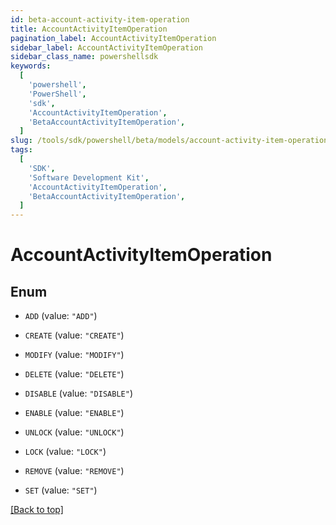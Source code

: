 ```yaml
---
id: beta-account-activity-item-operation
title: AccountActivityItemOperation
pagination_label: AccountActivityItemOperation
sidebar_label: AccountActivityItemOperation
sidebar_class_name: powershellsdk
keywords:
  [
    'powershell',
    'PowerShell',
    'sdk',
    'AccountActivityItemOperation',
    'BetaAccountActivityItemOperation',
  ]
slug: /tools/sdk/powershell/beta/models/account-activity-item-operation
tags:
  [
    'SDK',
    'Software Development Kit',
    'AccountActivityItemOperation',
    'BetaAccountActivityItemOperation',
  ]
---
```


# AccountActivityItemOperation

## Enum

- `ADD` (value: `"ADD"`)

- `CREATE` (value: `"CREATE"`)

- `MODIFY` (value: `"MODIFY"`)

- `DELETE` (value: `"DELETE"`)

- `DISABLE` (value: `"DISABLE"`)

- `ENABLE` (value: `"ENABLE"`)

- `UNLOCK` (value: `"UNLOCK"`)

- `LOCK` (value: `"LOCK"`)

- `REMOVE` (value: `"REMOVE"`)

- `SET` (value: `"SET"`)

[[Back to top]](#)
